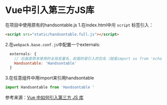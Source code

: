 # Vue中引入第三方JS库

在项目中使用原有的handsontable.js
1.在index.html中<span data-type="color" style="color:rgb(79, 79, 79)"><span data-type="background" style="background-color:rgb(255, 255, 255)">用 </span></span>`script`<span data-type="color" style="color:rgb(79, 79, 79)"><span data-type="background" style="background-color:rgb(255, 255, 255)"> </span></span>标签引入：
```html
<script src="static/handsontable.full.js"></script>
```
2.在`webpack.base.conf.js`中配置一个externals:
```javascript
  externals: {
    // 后面是原本使用的全局变量名，前面的是引入的包名（就是import xx from 'echart'），然后我们实际写代码时候，用的是xx这个变量名。
    Handsontable: 'Handsontable'
  }
```
3.在任意组件中用import来引用handsontable
```javascript
import Handsontable from 'Handsontable '
```
参考来源：[Vue 中如何引入第三方 JS 库](https://blog.csdn.net/csdn_yudong/article/details/78795743)
